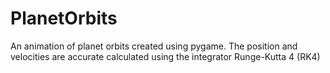 # PlanetOrbits
An animation of planet orbits created using pygame. The position and velocities are accurate calculated using the integrator Runge-Kutta 4 (RK4)
